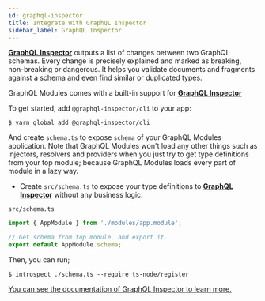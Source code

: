 ```yaml
---
id: graphql-inspector
title: Integrate With GraphQL Inspector
sidebar_label: GraphQL Inspector
---
```


**[GraphQL Inspector](https://graphql-inspector.com/)** outputs a list of changes between two GraphQL schemas. Every change is precisely explained and marked as breaking, non-breaking or dangerous. It helps you validate documents and fragments against a schema and even find similar or duplicated types.

GraphQL Modules comes with a built-in support for **[GraphQL Inspector](https://graphql-inspector.com/)**

To get started, add `@graphql-inspector/cli` to your app:

    $ yarn global add @graphql-inspector/cli

And create `schema.ts` to expose `schema` of your GraphQL Modules application.
Note that GraphQL Modules won't load any other things such as injectors, resolvers and providers when you just try to get type definitions from your top module; because GraphQL Modules loads every part of module in a lazy way.

- Create `src/schema.ts` to expose your type definitions to **[GraphQL Inspector](https://graphql-inspector.com/)** without any business logic.

`src/schema.ts`
```typescript
import { AppModule } from './modules/app.module';

// Get schema from top module, and export it.
export default AppModule.schema;
```

Then, you can run;

    $ introspect ./schema.ts --require ts-node/register

[You can see the documentation of GraphQL Inspector to learn more.](https://graphql-inspector.com/docs/)
